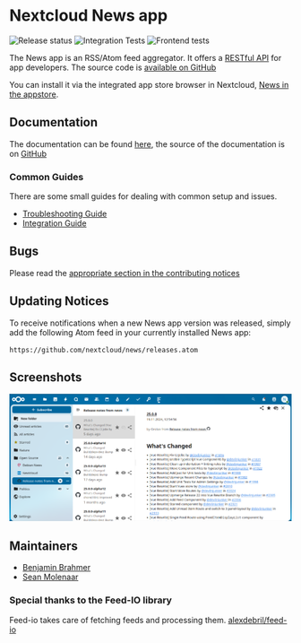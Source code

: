 # Nextcloud News app
![Release status](https://github.com/nextcloud/news/workflows/Build%20and%20publish%20app%20release/badge.svg) ![Integration Tests](https://github.com/nextcloud/news/workflows/Integration%20Tests/badge.svg) ![Frontend tests](https://github.com/nextcloud/news/workflows/Frontend%20tests/badge.svg)

The News app is an RSS/Atom feed aggregator. It offers a [RESTful API](https://nextcloud.github.io/news/developer/#apis) for app developers. The source code is [available on GitHub](https://github.com/nextcloud/news)

You can install it via the integrated app store browser in Nextcloud, [News in the appstore](https://apps.nextcloud.com/apps/news).

## Documentation
The documentation can be found [here](https://nextcloud.github.io/news/), the source of the documentation is on [GitHub](https://github.com/nextcloud/news/blob/master/docs)

### Common Guides

There are some small guides for dealing with common setup and issues.

* [Troubleshooting Guide](docs/troubleshooting.md)
* [Integration Guide](docs/features/integration.md)


## Bugs
Please read the [appropriate section in the contributing notices](https://github.com/nextcloud/news/blob/master/CONTRIBUTING.md#issues)

## Updating Notices
To receive notifications when a new News app version was released, simply add the following Atom feed in your currently installed News app:

    https://github.com/nextcloud/news/releases.atom

## Screenshots
![](https://raw.githubusercontent.com/nextcloud/news/master/screenshots/1.png)

## Maintainers

* [Benjamin Brahmer](https://github.com/Grotax)
* [Sean Molenaar](https://github.com/SMillerDev)

### Special thanks to the Feed-IO library
Feed-io takes care of fetching feeds and processing them.
[alexdebril/feed-io](https://github.com/alexdebril/feed-io)
